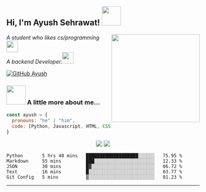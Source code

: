 <h2> Hi, I'm Ayush Sehrawat! <img src="https://media.giphy.com/media/mGcNjsfWAjY5AEZNw6/giphy.gif" width="50"></h2>
<img align='right' src="https://avatars.githubusercontent.com/u/69469790?v=4" width="230">
<p><em>A student who likes cs/programming</a><img src="https://media.giphy.com/media/fYSnHlufseco8Fh93Z/giphy.gif" width="30"></br>A backend Developer.</a><img src="https://media.giphy.com/media/WUlplcMpOCEmTGBtBW/giphy.gif" width="30"> 
</em></p>

[![GitHub Ayush](https://img.shields.io/github/followers/ayushsehrawat?label=follow&style=social)](https://github.com/AyushSehrawat)


### <img src="https://media.giphy.com/media/VgCDAzcKvsR6OM0uWg/giphy.gif" width="50"> A little more about me...  

```javascript
const ayush = {
  pronouns: "he" | "him",
  code: [Python, Javascript, HTML, CSS],
}
```

<p align="center">
   <img src="https://github-readme-stats.vercel.app/api?username=AyushSehrawat&show_icons=true&theme=prussian"/>
   <img src="https://github-readme-streak-stats.herokuapp.com/?user=AyushSehrawat&theme=city-lights"/>
</p>

<!--START_SECTION:waka-->
```text
Python       5 hrs 40 mins   ███████████████████░░░░░░   75.95 % 
Markdown     55 mins         ███░░░░░░░░░░░░░░░░░░░░░░   12.33 % 
JSON         30 mins         █▓░░░░░░░░░░░░░░░░░░░░░░░   06.72 % 
Text         16 mins         █░░░░░░░░░░░░░░░░░░░░░░░░   03.77 % 
Git Config   5 mins          ▒░░░░░░░░░░░░░░░░░░░░░░░░   01.23 % 
```
<!--END_SECTION:waka-->

---
